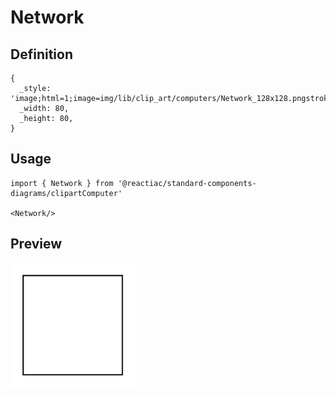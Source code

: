 # Network

## Definition

```
{
  _style: 'image;html=1;image=img/lib/clip_art/computers/Network_128x128.pngstrokeColor=none;',
  _width: 80,
  _height: 80,
}
```

## Usage

```
import { Network } from '@reactiac/standard-components-diagrams/clipartComputer'

<Network/>
```

## Preview

<img src="./network.png" width="200"/>
